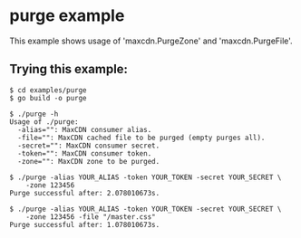 purge example
=============

This example shows usage of 'maxcdn.PurgeZone' and 'maxcdn.PurgeFile'.

Trying this example:
--------------------

```
$ cd examples/purge
$ go build -o purge

$ ./purge -h
Usage of ./purge:
  -alias="": MaxCDN consumer alias.
  -file="": MaxCDN cached file to be purged (empty purges all).
  -secret="": MaxCDN consumer secret.
  -token="": MaxCDN consumer token.
  -zone="": MaxCDN zone to be purged.

$ ./purge -alias YOUR_ALIAS -token YOUR_TOKEN -secret YOUR_SECRET \
    -zone 123456
Purge successful after: 2.078010673s.

$ ./purge -alias YOUR_ALIAS -token YOUR_TOKEN -secret YOUR_SECRET \
    -zone 123456 -file "/master.css"
Purge successful after: 1.078010673s.
```

